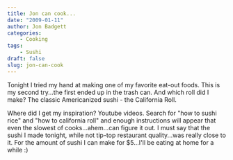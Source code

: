 ```yaml
---
title: Jon can cook...
date: "2009-01-11"
author: Jon Badgett
categories:
    - Cooking
tags:
    - Sushi
draft: false
slug: jon-can-cook
---
```


Tonight I tried my hand at making one of my favorite eat-out foods. This is my second
try...the first ended up in the trash can. And which roll did I make? The
classic Americanized sushi - the California Roll.

Where did I get my inspiration? Youtube videos. Search for "how to sushi rice" and "how to
california roll" and enough instructions will appear that even the slowest of
cooks...ahem...can figure it out. I must say that the sushi I made tonight,
while not tip-top restaurant quality...was really close to it. For the amount of
sushi I can make for $5...I'll be eating at home for a while :)
